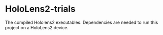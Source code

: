 # HoloLens2-trials
The compiled Hololens2 executables. Dependencies are needed to run this project on a HoloLens2 device.
